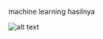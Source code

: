 machine learning hasilnya

![alt text](https://github.com/panjisob/pbdata/blob/master/assets/b20.png)

